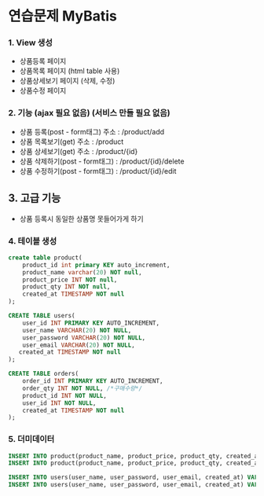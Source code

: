 # 연습문제 MyBatis

### 1. View 생성
- 상품등록 페이지
- 상품목록 페이지 (html table 사용)
- 상품상세보기 페이지 (삭제, 수정)
- 상품수정 페이지

### 2. 기능 (ajax 필요 없음) (서비스 만들 필요 없음)
- 상품 등록(post - form태그)  주소 : /product/add
- 상품 목록보기(get) 주소 : /product
- 상품 상세보기(get) 주소 : /product/{id}
- 상품 삭제하기(post - form태그) : /product/{id}/delete
- 상품 수정하기(post - form태그) : /product/{id}/edit

## 3. 고급 기능
- 상품 등록시 동일한 상품명 못들어가게 하기

### 4. 테이블 생성
```sql
create table product(
    product_id int primary KEY auto_increment,
    product_name varchar(20) NOT null,
    product_price INT NOT null,
    product_qty INT NOT null,
    created_at TIMESTAMP NOT null
);

CREATE TABLE users(
	user_id INT PRIMARY KEY AUTO_INCREMENT,
	user_name VARCHAR(20) NOT NULL,
	user_password VARCHAR(20) NOT NULL,
	user_email VARCHAR(20) NOT NULL,
   created_at TIMESTAMP NOT null
);

CREATE TABLE orders(
	order_id INT PRIMARY KEY AUTO_INCREMENT,
	order_qty INT NOT NULL, /*구매수량*/
	product_id INT NOT NULL,
 	user_id INT NOT NULL,
	created_at TIMESTAMP NOT null
);
```

### 5. 더미데이터
```sql
INSERT INTO product(product_name, product_price, product_qty, created_at) VALUES('바나나', 3000, 98, NOW());
INSERT INTO product(product_name, product_price, product_qty, created_at) VALUES('딸기', 2000, 100, NOW());

INSERT INTO users(user_name, user_password, user_email, created_at) VALUES ('김혜리', '1234', 'gim@nate.com', NOW());
INSERT INTO users(user_name, user_password, user_email, created_at) VALUES ('이동진', '1234', 'lee@nate.com', NOW());
```

